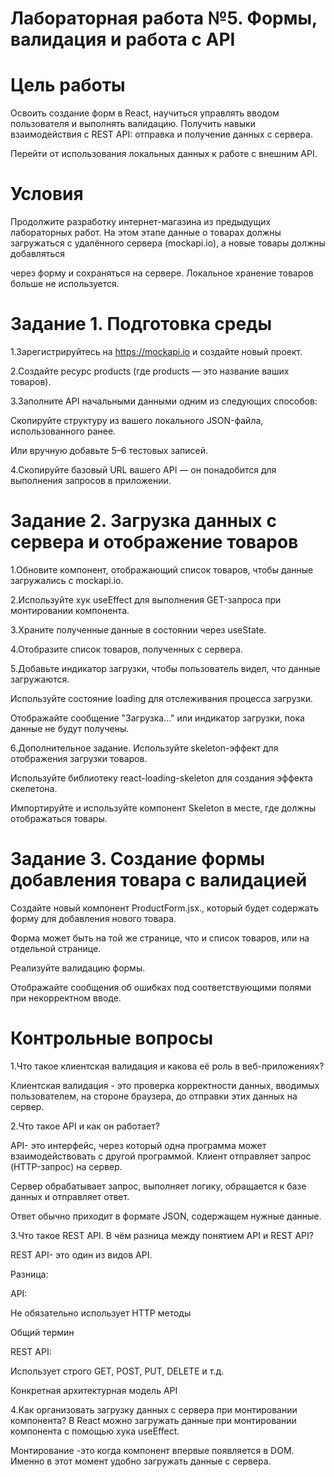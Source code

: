 # Лабораторная работа №5. Формы, валидация и работа с API

# Цель работы

Освоить создание форм в React, научиться управлять вводом пользователя и выполнять валидацию. Получить навыки взаимодействия с REST API: отправка и получение данных с сервера.

Перейти от использования локальных данных к работе с внешним API.

# Условия

Продолжите разработку интернет-магазина из предыдущих лабораторных работ. На этом этапе данные о товарах должны загружаться с удалённого сервера (mockapi.io), а новые товары должны добавляться

через форму и сохраняться на сервере. Локальное хранение товаров больше не используется.

# Задание 1. Подготовка среды

1.Зарегистрируйтесь на https://mockapi.io и создайте новый проект.

2.Создайте ресурс products (где products — это название ваших товаров).

3.Заполните API начальными данными одним из следующих способов:

   Скопируйте структуру из вашего локального JSON-файла, использованного ранее.

   Или вручную добавьте 5–6 тестовых записей.

4.Скопируйте базовый URL вашего API — он понадобится для выполнения запросов в приложении.

# Задание 2. Загрузка данных с сервера и отображение товаров

1.Обновите компонент, отображающий список товаров, чтобы данные загружались с mockapi.io.

2.Используйте хук useEffect для выполнения GET-запроса при монтировании компонента.

3.Храните полученные данные в состоянии через useState.

4.Отобразите список товаров, полученных с сервера.

5.Добавьте индикатор загрузки, чтобы пользователь видел, что данные загружаются.

 Используйте состояние loading для отслеживания процесса загрузки.
 
 Отображайте сообщение "Загрузка..." или индикатор загрузки, пока данные не будут получены.
 
6.Дополнительное задание. Используйте skeleton-эффект для отображения загрузки товаров. 

Используйте библиотеку react-loading-skeleton для создания эффекта скелетона.

Импортируйте и используйте компонент Skeleton в месте, где должны отображаться товары.

# Задание 3. Создание формы добавления товара с валидацией
Создайте новый компонент ProductForm.jsx., который будет содержать форму для добавления нового товара.

Форма может быть на той же странице, что и список товаров, или на отдельной странице.

Реализуйте валидацию формы.

Отображайте сообщения об ошибках под соответствующими полями при некорректном вводе.  

# Контрольные вопросы

1.Что такое клиентская валидация и какова её роль в веб-приложениях?

Клиентская валидация - это проверка корректности данных, вводимых пользователем, на стороне браузера, до отправки этих данных на сервер.

2.Что такое API и как он работает?

API- это интерфейс, через который одна программа может взаимодействовать с другой программой. Клиент отправляет запрос (HTTP-запрос) на сервер.

Сервер обрабатывает запрос, выполняет логику, обращается к базе данных и отправляет ответ.

Ответ обычно приходит в формате JSON, содержащем нужные данные.

3.Что такое REST API. В чём разница между понятием API и REST API?

REST API- это один из видов API. 

Разница:

   API:                                                           
 
Не обязательно использует HTTP методы            	

Общий термин             

  REST API:

Использует строго GET, POST, PUT, DELETE и т.д.

Конкретная архитектурная модель API   

4.Как организовать загрузку данных с сервера при монтировании компонента?
В React можно загружать данные при монтировании компонента с помощью хука useEffect.

Монтирование -это когда компонент впервые появляется в DOM. Именно в этот момент удобно загружать данные с сервера.
